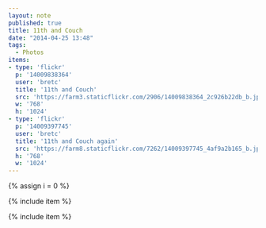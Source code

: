```yaml
---
layout: note
published: true
title: 11th and Couch
date: "2014-04-25 13:48"
tags: 
  - Photos
items:
- type: 'flickr'
  p: '14009838364'
  user: 'bretc'
  title: '11th and Couch'
  src: 'https://farm3.staticflickr.com/2906/14009838364_2c926b22db_b.jpg'
  w: '768'
  h: '1024'
- type: 'flickr'
  p: '14009397745'
  user: 'bretc'
  title: '11th and Couch again'
  src: 'https://farm8.staticflickr.com/7262/14009397745_4af9a2b165_b.jpg'
  h: '768'
  w: '1024'
---
```


{% assign i = 0  %}

{% include item %}

{% include item %}
